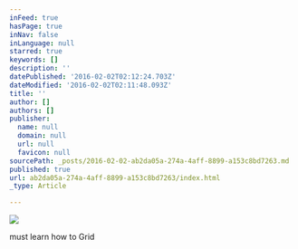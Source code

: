 ```yaml
---
inFeed: true
hasPage: true
inNav: false
inLanguage: null
starred: true
keywords: []
description: ''
datePublished: '2016-02-02T02:12:24.703Z'
dateModified: '2016-02-02T02:11:48.093Z'
title: ''
author: []
authors: []
publisher:
  name: null
  domain: null
  url: null
  favicon: null
sourcePath: _posts/2016-02-02-ab2da05a-274a-4aff-8899-a153c8bd7263.md
published: true
url: ab2da05a-274a-4aff-8899-a153c8bd7263/index.html
_type: Article

---
```

![](https://the-grid-user-content.s3-us-west-2.amazonaws.com/38c81200-8b62-43c4-9828-026a379e1739.jpg)

must learn how to Grid